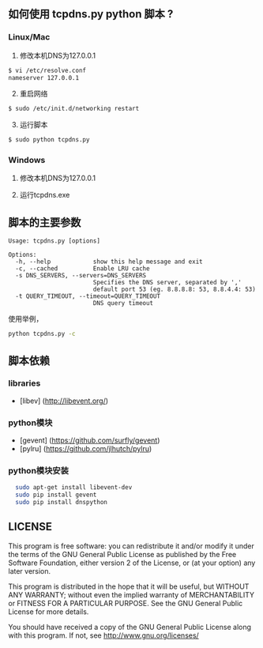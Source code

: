 如何使用 tcpdns.py python 脚本 ?
-------------------------------

### Linux/Mac

 1.    修改本机DNS为127.0.0.1

   ```bash
  $ vi /etc/resolve.conf
  nameserver 127.0.0.1
  ```
 2.    重启网络

  ```bash
  $ sudo /etc/init.d/networking restart
  ```
 3.    运行脚本

  ```bash
  $ sudo python tcpdns.py
  ```

### Windows

 1.    修改本机DNS为127.0.0.1
 
 2.    运行tcpdns.exe


脚本的主要参数
---------------------------

```
Usage: tcpdns.py [options]

Options:
  -h, --help            show this help message and exit
  -c, --cached          Enable LRU cache
  -s DNS_SERVERS, --servers=DNS_SERVERS
                        Specifies the DNS server, separated by ','
                        default port 53 (eg. 8.8.8.8: 53, 8.8.4.4: 53)
  -t QUERY_TIMEOUT, --timeout=QUERY_TIMEOUT
                        DNS query timeout
```

使用举例，

```bash
python tcpdns.py -c
```

脚本依赖
----------------------------

### libraries
   * [libev] (http://libevent.org/)

### python模块
   * [gevent] (https://github.com/surfly/gevent)
   * [pylru] (https://github.com/jlhutch/pylru)

### python模块安装

``` bash
  sudo apt-get install libevent-dev
  sudo pip install gevent
  sudo pip install dnspython
```

LICENSE
----------------------

This program is free software: you can redistribute it and/or modify it under the terms of the GNU General Public License 
as published by the Free Software Foundation, either version 2 of the License, or (at your option) any later version.

This program is distributed in the hope that it will be useful, but WITHOUT ANY WARRANTY; without even the implied warranty
of MERCHANTABILITY or FITNESS FOR A PARTICULAR PURPOSE. See the GNU General Public License for more details.

You should have received a copy of the GNU General Public License along with this program. If not, see 
http://www.gnu.org/licenses/
